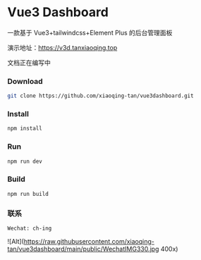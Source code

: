 # Vue3 Dashboard

一款基于 Vue3+tailwindcss+Element Plus 的后台管理面板

演示地址：<https://v3d.tanxiaoqing.top>

文档正在编写中

### Download

```sh
git clone https://github.com/xiaoqing-tan/vue3dashboard.git
```

### Install
```sh
npm install
```

### Run
```sh
npm run dev
```

### Build
```sh
npm run build
```
### 联系

```
Wechat: ch-ing
```
![Alt](https://raw.githubusercontent.com/xiaoqing-tan/vue3dashboard/main/public/WechatIMG330.jpg 400x) 

